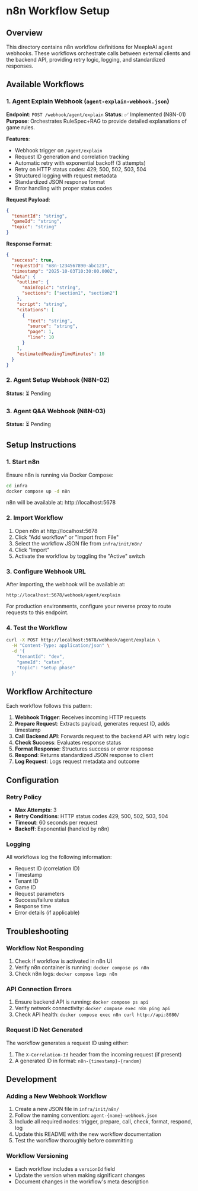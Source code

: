 # n8n Workflow Setup

## Overview
This directory contains n8n workflow definitions for MeepleAI agent webhooks. These workflows orchestrate calls between external clients and the backend API, providing retry logic, logging, and standardized responses.

## Available Workflows

### 1. Agent Explain Webhook (`agent-explain-webhook.json`)
**Endpoint**: `POST /webhook/agent/explain`
**Status**: ✅ Implemented (N8N-01)
**Purpose**: Orchestrates RuleSpec+RAG to provide detailed explanations of game rules.

**Features**:
- Webhook trigger on `/agent/explain`
- Request ID generation and correlation tracking
- Automatic retry with exponential backoff (3 attempts)
- Retry on HTTP status codes: 429, 500, 502, 503, 504
- Structured logging with request metadata
- Standardized JSON response format
- Error handling with proper status codes

**Request Payload**:
```json
{
  "tenantId": "string",
  "gameId": "string",
  "topic": "string"
}
```

**Response Format**:
```json
{
  "success": true,
  "requestId": "n8n-1234567890-abc123",
  "timestamp": "2025-10-03T10:30:00.000Z",
  "data": {
    "outline": {
      "mainTopic": "string",
      "sections": ["section1", "section2"]
    },
    "script": "string",
    "citations": [
      {
        "text": "string",
        "source": "string",
        "page": 1,
        "line": 10
      }
    ],
    "estimatedReadingTimeMinutes": 10
  }
}
```

### 2. Agent Setup Webhook (N8N-02)
**Status**: ⏳ Pending

### 3. Agent Q&A Webhook (N8N-03)
**Status**: ⏳ Pending

## Setup Instructions

### 1. Start n8n
Ensure n8n is running via Docker Compose:
```bash
cd infra
docker compose up -d n8n
```

n8n will be available at: http://localhost:5678

### 2. Import Workflow
1. Open n8n at http://localhost:5678
2. Click "Add workflow" or "Import from File"
3. Select the workflow JSON file from `infra/init/n8n/`
4. Click "Import"
5. Activate the workflow by toggling the "Active" switch

### 3. Configure Webhook URL
After importing, the webhook will be available at:
```
http://localhost:5678/webhook/agent/explain
```

For production environments, configure your reverse proxy to route requests to this endpoint.

### 4. Test the Workflow
```bash
curl -X POST http://localhost:5678/webhook/agent/explain \
  -H "Content-Type: application/json" \
  -d '{
    "tenantId": "dev",
    "gameId": "catan",
    "topic": "setup phase"
  }'
```

## Workflow Architecture

Each workflow follows this pattern:

1. **Webhook Trigger**: Receives incoming HTTP requests
2. **Prepare Request**: Extracts payload, generates request ID, adds timestamp
3. **Call Backend API**: Forwards request to the backend API with retry logic
4. **Check Success**: Evaluates response status
5. **Format Response**: Structures success or error response
6. **Respond**: Returns standardized JSON response to client
7. **Log Request**: Logs request metadata and outcome

## Configuration

### Retry Policy
- **Max Attempts**: 3
- **Retry Conditions**: HTTP status codes 429, 500, 502, 503, 504
- **Timeout**: 60 seconds per request
- **Backoff**: Exponential (handled by n8n)

### Logging
All workflows log the following information:
- Request ID (correlation ID)
- Timestamp
- Tenant ID
- Game ID
- Request parameters
- Success/failure status
- Response time
- Error details (if applicable)

## Troubleshooting

### Workflow Not Responding
1. Check if workflow is activated in n8n UI
2. Verify n8n container is running: `docker compose ps n8n`
3. Check n8n logs: `docker compose logs n8n`

### API Connection Errors
1. Ensure backend API is running: `docker compose ps api`
2. Verify network connectivity: `docker compose exec n8n ping api`
3. Check API health: `docker compose exec n8n curl http://api:8080/`

### Request ID Not Generated
The workflow generates a request ID using either:
1. The `X-Correlation-Id` header from the incoming request (if present)
2. A generated ID in format: `n8n-{timestamp}-{random}`

## Development

### Adding a New Webhook Workflow
1. Create a new JSON file in `infra/init/n8n/`
2. Follow the naming convention: `agent-{name}-webhook.json`
3. Include all required nodes: trigger, prepare, call, check, format, respond, log
4. Update this README with the new workflow documentation
5. Test the workflow thoroughly before committing

### Workflow Versioning
- Each workflow includes a `versionId` field
- Update the version when making significant changes
- Document changes in the workflow's meta description
